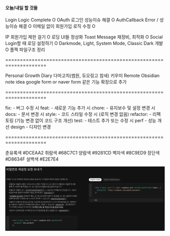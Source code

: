 #### 오늘/내일 할 것들

Login Logic Complete O
OAuth 로그인 성능이슈 해결 O
AuthCallback Error / 성능이슈 해결 O
이메일 없이 회원가입 로직 수정 O

IP 회원가입 제한 걸기 O
로딩 UI들 정상화 Toast Message 재정비, 최적화 O
Social Login할 때 로딩 설정하기 O
Darkmode, Light, System Mode, Classic Dark 개발 O
플젝 파일구조 정리

====================================================================

Personal Growth Diary 다마고치(썸원, 듀오링고 참새) 키우미
Remote Obsidian note idea
google form or naver form 같은 기능 확장으로 추가 

====================================================================

fix: - 버그 수정 시
feat: - 새로운 기능 추가 시
chore: - 유지보수 및 설정 변경 시
docs: - 문서 변경 시
style: - 코드 스타일 수정 시 (로직 변경 없음)
refactor: - 리팩토링 (기능 변경 없이 코드 구조 개선)
test: - 테스트 추가 또는 수정 시
perf - 성능 개선
design - 디자인 변경

====================================================================

춘유록색 #DCEAA2
취람색 #68C7C1
양람색 #9281CD
벽자색 #8C9ED9
장단색 #D8634F
설백색 #E2E7E4

![alt text](readmeimg.png)
